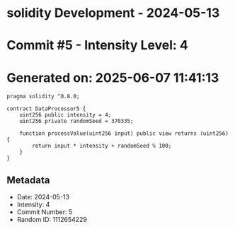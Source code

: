 ﻿# solidity Development - 2024-05-13
# Commit #5 - Intensity Level: 4
# Generated on: 2025-06-07 11:41:13
```solidity
pragma solidity ^0.8.0;

contract DataProcessor5 {
    uint256 public intensity = 4;
    uint256 private randomSeed = 370335;

    function processValue(uint256 input) public view returns (uint256) {
        return input * intensity + randomSeed % 100;
    }
}
```
## Metadata
- Date: 2024-05-13
- Intensity: 4
- Commit Number: 5
- Random ID: 1112654229
